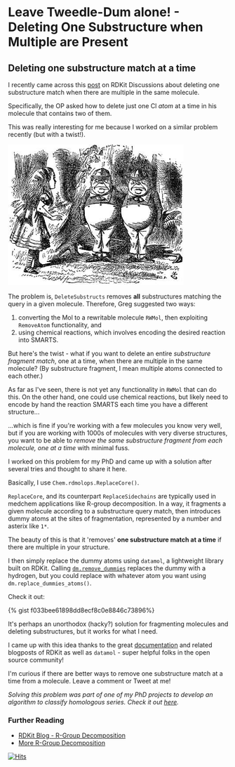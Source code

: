 # Leave Tweedle-Dum alone! - Deleting One Substructure when Multiple are Present
## Deleting one substructure match at a time

I recently came across this [post](https://github.com/rdkit/rdkit/discussions/4685) on RDKit Discussions about deleting one substructure match when there are multiple in the same molecule.

Specifically, the OP asked how to delete just one Cl *atom* at a time in his molecule that contains two of them.

This was really interesting for me because I worked on a similar problem recently (but with a twist!).


![leave-tweedledum-alone](../images/tweedledum.jpeg)


The problem is, `DeleteSubstructs` removes **all** substructures matching the query in a given molecule. Therefore, Greg suggested two ways:

1. converting the Mol to a rewritable molecule `RWMol`, then exploiting `RemoveAtom` functionality, and
2. using chemical reactions, which involves encoding the desired reaction into SMARTS.

But here's the twist - what if you want to delete an entire *substructure fragment match*, one at a time, when there are multiple in the same molecule? (By substructure fragment, I mean multiple atoms connected to each other.)

As far as I've seen, there is not yet any functionality in `RWMol` that can do this. On the other hand, one could use chemical reactions, but likely need to encode by hand the reaction SMARTS each time you have a different structure...

...which is fine if you're working with a few molecules you know very well, but if you are working with 1000s of molecules with very diverse structures, you want to be able to *remove the same substructure fragment from each molecule, one at a time* with minimal fuss.

I worked on this problem for my PhD and came up with a solution after several tries and thought to share it here.

Basically, I use `Chem.rdmolops.ReplaceCore()`.

`ReplaceCore`, and its counterpart `ReplaceSidechains` are typically used in medchem applications like R-group decomposition. In a way, it fragments a given molecule according to a substructure query match, then introduces dummy atoms at the sites of fragmentation, represented by a number and asterix like `1*`.

The beauty of this is that it 'removes' **one substructure match at a time** if there are multiple  in your structure.

I then simply replace the dummy atoms using `datamol`, a lightweight library built on RDKit. Calling [`dm.remove_dummies`](https://doc.datamol.io/stable/api/datamol.html#datamol.mol.remove_dummies) replaces the dummy with a hydrogen, but you could replace with whatever atom you want using `dm.replace_dummies_atoms()`.

Check it out:

{% gist f033bee61898dd8ecf8c0e8846c73896%}


It's perhaps an unorthodox (hacky?) solution for fragmenting molecules and deleting substructures, but it works for what I need.

I came up with this idea thanks to the great [documentation](https://www.rdkit.org/docs/GettingStartedInPython.html?highlight=replacecore#substructure-based-transformations) and related blogposts of RDKit as well as `datamol` - super helpful folks in the open source community!

I'm curious if there are better ways to remove one substructure match at a time from a molecule. Leave a comment or Tweet at me!

*Solving this problem was part of one of my PhD projects to develop an algorithm to classify homologous series. Check it out [here](https://github.com/adelenelai/classify_homologues).*

### Further Reading
* [RDKit Blog - R-Group Decomposition](https://rdkit.blogspot.com/2019/12/using-r-group-decomposition-code.html)
* [More R-Group Decomposition](https://greglandrum.github.io/rdkit-blog/tutorial/prototypes/drawing/2021/08/07/rgd-and-highlighting.html)


[![Hits](https://hits.seeyoufarm.com/api/count/incr/badge.svg?url=https%3A%2F%2Fadelenel.ai%2Fdeleteonesubstructure%2F&count_bg=%2379C83D&title_bg=%23555555&icon=&icon_color=%23E7E7E7&title=hits&edge_flat=false)](https://hits.seeyoufarm.com)
